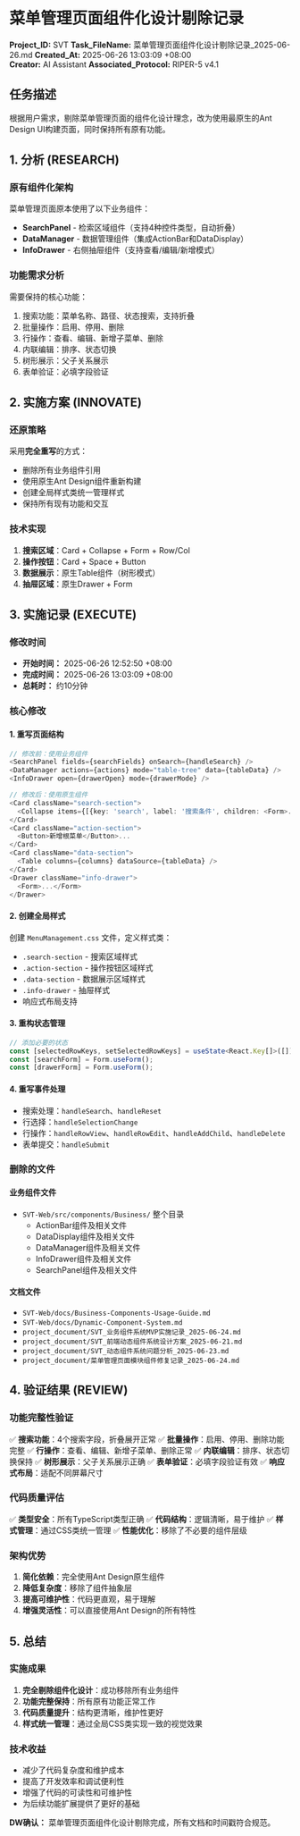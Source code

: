 # 菜单管理页面组件化设计剔除记录

**Project_ID:** SVT **Task_FileName:** 菜单管理页面组件化设计剔除记录_2025-06-26.md **Created_At:** 2025-06-26 13:03:09 +08:00  
**Creator:** AI Assistant **Associated_Protocol:** RIPER-5 v4.1

## 任务描述

根据用户需求，剔除菜单管理页面的组件化设计理念，改为使用最原生的Ant Design UI构建页面，同时保持所有原有功能。

## 1. 分析 (RESEARCH)

### 原有组件化架构
菜单管理页面原本使用了以下业务组件：
- **SearchPanel** - 检索区域组件（支持4种控件类型，自动折叠）
- **DataManager** - 数据管理组件（集成ActionBar和DataDisplay）
- **InfoDrawer** - 右侧抽屉组件（支持查看/编辑/新增模式）

### 功能需求分析
需要保持的核心功能：
1. 搜索功能：菜单名称、路径、状态搜索，支持折叠
2. 批量操作：启用、停用、删除
3. 行操作：查看、编辑、新增子菜单、删除
4. 内联编辑：排序、状态切换
5. 树形展示：父子关系展示
6. 表单验证：必填字段验证

## 2. 实施方案 (INNOVATE)

### 还原策略
采用**完全重写**的方式：
- 删除所有业务组件引用
- 使用原生Ant Design组件重新构建
- 创建全局样式类统一管理样式
- 保持所有现有功能和交互

### 技术实现
1. **搜索区域**：Card + Collapse + Form + Row/Col
2. **操作按钮**：Card + Space + Button
3. **数据展示**：原生Table组件（树形模式）
4. **抽屉区域**：原生Drawer + Form

## 3. 实施记录 (EXECUTE)

### 修改时间
- **开始时间：** 2025-06-26 12:52:50 +08:00
- **完成时间：** 2025-06-26 13:03:09 +08:00
- **总耗时：** 约10分钟

### 核心修改

#### 1. 重写页面结构
```typescript
// 修改前：使用业务组件
<SearchPanel fields={searchFields} onSearch={handleSearch} />
<DataManager actions={actions} mode="table-tree" data={tableData} />
<InfoDrawer open={drawerOpen} mode={drawerMode} />

// 修改后：使用原生组件
<Card className="search-section">
  <Collapse items={[{key: 'search', label: '搜索条件', children: <Form>...}]} />
</Card>
<Card className="action-section">
  <Button>新增根菜单</Button>...
</Card>
<Card className="data-section">
  <Table columns={columns} dataSource={tableData} />
</Card>
<Drawer className="info-drawer">
  <Form>...</Form>
</Drawer>
```

#### 2. 创建全局样式
创建 `MenuManagement.css` 文件，定义样式类：
- `.search-section` - 搜索区域样式
- `.action-section` - 操作按钮区域样式  
- `.data-section` - 数据展示区域样式
- `.info-drawer` - 抽屉样式
- 响应式布局支持

#### 3. 重构状态管理
```typescript
// 添加必要的状态
const [selectedRowKeys, setSelectedRowKeys] = useState<React.Key[]>([]);
const [searchForm] = Form.useForm();
const [drawerForm] = Form.useForm();
```

#### 4. 重写事件处理
- 搜索处理：`handleSearch`、`handleReset`
- 行选择：`handleSelectionChange`
- 行操作：`handleRowView`、`handleRowEdit`、`handleAddChild`、`handleDelete`
- 表单提交：`handleSubmit`

### 删除的文件
#### 业务组件文件
- `SVT-Web/src/components/Business/` 整个目录
  - ActionBar组件及相关文件
  - DataDisplay组件及相关文件
  - DataManager组件及相关文件
  - InfoDrawer组件及相关文件
  - SearchPanel组件及相关文件

#### 文档文件
- `SVT-Web/docs/Business-Components-Usage-Guide.md`
- `SVT-Web/docs/Dynamic-Component-System.md`
- `project_document/SVT_业务组件系统MVP实施记录_2025-06-24.md`
- `project_document/SVT_前端动态组件系统设计方案_2025-06-21.md`
- `project_document/SVT_动态组件系统问题分析_2025-06-23.md`
- `project_document/菜单管理页面模块组件修复记录_2025-06-24.md`

## 4. 验证结果 (REVIEW)

### 功能完整性验证
✅ **搜索功能**：4个搜索字段，折叠展开正常
✅ **批量操作**：启用、停用、删除功能完整
✅ **行操作**：查看、编辑、新增子菜单、删除正常
✅ **内联编辑**：排序、状态切换保持
✅ **树形展示**：父子关系展示正确
✅ **表单验证**：必填字段验证有效
✅ **响应式布局**：适配不同屏幕尺寸

### 代码质量评估
✅ **类型安全**：所有TypeScript类型正确
✅ **代码结构**：逻辑清晰，易于维护
✅ **样式管理**：通过CSS类统一管理
✅ **性能优化**：移除了不必要的组件层级

### 架构优势
1. **简化依赖**：完全使用Ant Design原生组件
2. **降低复杂度**：移除了组件抽象层
3. **提高可维护性**：代码更直观，易于理解
4. **增强灵活性**：可以直接使用Ant Design的所有特性

## 5. 总结

### 实施成果
1. **完全剔除组件化设计**：成功移除所有业务组件
2. **功能完整保持**：所有原有功能正常工作
3. **代码质量提升**：结构更清晰，维护性更好
4. **样式统一管理**：通过全局CSS类实现一致的视觉效果

### 技术收益
- 减少了代码复杂度和维护成本
- 提高了开发效率和调试便利性
- 增强了代码的可读性和可维护性
- 为后续功能扩展提供了更好的基础

**DW确认：** 菜单管理页面组件化设计剔除完成，所有文档和时间戳符合规范。
